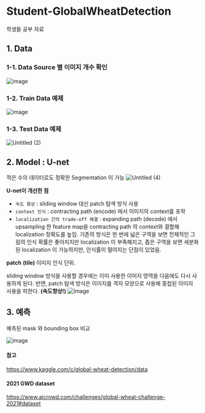 # Student-GlobalWheatDetection
학생들 공부 자료

## 1. Data

### 1-1. Data Source 별 이미지 개수 확인
![image](https://user-images.githubusercontent.com/32845598/154924646-84476b8c-9008-4293-a290-77eb314ac75d.png)


### 1-2. Train Data 예제
![image](https://user-images.githubusercontent.com/32845598/154928740-f4b4ef0a-2c26-4087-8ebf-02095fdfbe42.png)


### 1-3. Test Data 예제
![Untitled (2)](https://user-images.githubusercontent.com/32845598/154924771-e815838c-f211-4292-ace3-a284b616de78.png)

## 2. Model : U-net
적은 수의 데이터로도 정확한 Segmentation 이 가능
![Untitled (4)](https://user-images.githubusercontent.com/32845598/154929218-9aef8b69-a61a-4bf8-aecc-97ab6b755a07.png)

**U-net이 개선한 점**
- `속도 향상` : sliding window 대신 patch 탐색 방식 사용
- `context 인식` : contracting path (encode) 에서 이미지의 context를 포착
- `localization 간의 trade-off 해결` : expanding path (decode) 에서 upsampling 한 feature map을 contracting path 의 context와 결합해 localization 정확도를 높임. 기존의 방식은 한 번에 넓은 구역을 보면 전체적인 그림의 인식 확률은 좋아지지만 localization 이 부족해지고, 좁은 구역을 보면 세분화된 localization 이 가능하지만, 인식률이 떨어지는 단점이 있었음.


**patch** **(tile)**
이미지 인식 단위. 

sliding window 방식을 사용할 경우에는 이미 사용한 이미지 영역을 다음에도 다시 사용하게 된다. 
반면, patch 탐색 방식은 이미지를 격자 모양으로 사용해 중첩된 이미지 사용을 피한다. **(속도향상!)**
![image](https://user-images.githubusercontent.com/32845598/154929016-d440e9ed-2c9c-4f03-b5d3-8b45e20146a6.png)


## 3. 예측

예측된 mask 와 bounding box 비교

![image](https://user-images.githubusercontent.com/32845598/154929504-5d814434-d625-47c1-a1c4-5da8713cb040.png)




#### 참고
https://www.kaggle.com/c/global-wheat-detection/data

#### 2021 GWD dataset
https://www.aicrowd.com/challenges/global-wheat-challenge-2021#dataset


